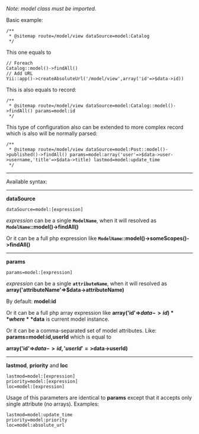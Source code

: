 _Note: model class must be imported._

Basic example:
```
/**
 * @sitemap route=/model/view dataSource=model:Catalog
 */
```
This one equals to
```
// Foreach
Catalog::model()->findAll()
// Add URL
Yii::app()->createAbsoluteUrl('/model/view',array('id'=>$data->id))
```
This is also equals to record:
```
/**
 * @sitemap route=/model/view dataSource=model:Catalog::model()->findAll() params=model:id
 */
```
This type of configuration also can be extended to more complex record which is also will be normally parsed:
```
/**
 * @sitemap route=/model/view dataSource=model:Post::model()->published()->findAll() params=model:array('user'=>$data->user->username,'title'=>$data->title) lastmod=model:update_time
 */
```

---

Available syntax:

---

**dataSource**
```
dataSource=model:[expression]
```
_expression_ can be a single **`ModelName`**, when it will resolved as
**`ModelName`::model()->findAll()**

Or it can be a full php expression like **`ModelName`::model()->someScopes()->findAll()**

---

**params**
```
params=model:[expression]
```
_expression_ can be a single **`attributeName`**, when it will resolved as
**array('attributeName'=>$data->attributeName)**

By default: **model:id**

Or it can be a full php array expression like **array('id'=>$data->id)** where **$data** is current model instance.

Or it can be a comma-separated set of model attributes. Like:
**params=model:id,userId**
which is equal to

**array('id'=>$data->id,'userId'=>$data->userId)**

---

**lastmod**, **priority** and **loc**
```
lastmod=model:[expression]
priority=model:[expression]
loc=model:[expression]
```
Usage of this parameters are identical to **params** except that it accepts only single attribute (no arrays).
Examples:
```
lastmod=model:update_time
priority=model:priority
loc=model:absolute_url
```